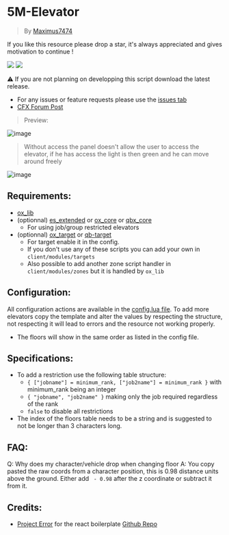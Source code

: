 # 5M-Elevator
> By [Maximus7474](https://github.com/Maximus7474)

If you like this resource please drop a star, it's always appreciated and gives motivation to continue !

  ![](https://img.shields.io/github/downloads/Maximus7474/mps-elevator/total?logo=github)
  ![](https://img.shields.io/github/v/release/Maximus7474/mps-elevator?logo=github)

⚠️ If you are not planning on developping this script download the latest release.

- For any issues or feature requests please use the [issues tab](https://github.com/Maximus7474/mps-elevator/issues)
- [CFX Forum Post](https://forum.cfx.re/t/free-elevator-interface/5241372/1)

> Preview:

![image](https://github.com/Maximus7474/mps-elevator/assets/94017712/75fcdbda-4ba5-4935-862a-b84d222f5497)

> Without access the panel doesn't allow the user to access the elevator, if he has access the light is then green and he can move around freely

![image](https://github.com/user-attachments/assets/74788f52-7e37-40be-a5a0-f199e2d590f4)

## Requirements:
- [ox_lib](https://github.com/overextended/ox_lib/releases)
- (optionnal) [es_extended](https://github.com/esx-framework/esx_core/releases) or [ox_core](https://github.com/overextended/ox_core/releases) or [qbx_core](https://github.com/Qbox-Project/qbx_core/releases)
  - For using job/group restricted elevators
- (optionnal) [ox_target](https://github.com/overextended/ox_target/releases) or [qb-target](https://github.com/qbcore-framework/qb-target)
  - For target enable it in the config.
  - If you don't use any of these scripts you can add your own in `client/modules/targets`
  - Also possible to add another zone script handler in `client/modules/zones` but it is handled by `ox_lib`

## Configuration:
All configuration actions are available in the [config.lua file](https://github.com/Maximus7474/mps-elevator/blob/1.0.1/shared/config.lua).
To add more elevators copy the template and alter the values by respecting the structure, not respecting it will lead to errors and the resource not working properly.
- The floors will show in the same order as listed in the config file.

## Specifications:
- To add a restriction use the following table structure:
  - `{ ["jobname"] = minimum_rank, ["job2name"] = minimum_rank }` with minimum_rank being an integer
  - `{ "jobname", "job2name" }` making only the job required regardless of the rank
  - `false` to disable all restrictions
- The index of the floors table needs to be a string and is suggested to not be longer than 3 characters long.

## FAQ:
Q: Why does my character/vehicle drop when changing floor
A: You copy pasted the raw coords from a character position, this is 0.98 distance units above the ground. Either add ` - 0.98` after the z coordinate or subtract it from it.

## Credits:
- [Project Error](https://github.com/project-error) for the react boilerplate [Github Repo](https://github.com/project-error/fivem-react-boilerplate-lua)
